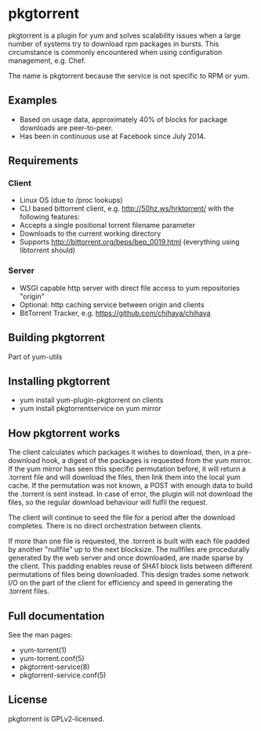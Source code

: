 # pkgtorrent
pkgtorrent is a plugin for yum and solves scalability issues when a large
number of systems try to download rpm packages in bursts. This circumstance is
commonly encountered when using configuration management, e.g. Chef.

The name is pkgtorrent because the service is not specific to RPM or yum.

## Examples

* Based on usage data, approximately 40% of blocks for package downloads are
  peer-to-peer.
* Has been in continuous use at Facebook since July 2014.

## Requirements

### Client

* Linux OS (due to /proc lookups)
* CLI based bittorrent client, e.g. http://50hz.ws/hrktorrent/ with the
  following features:
 * Accepts a single positional torrent filename parameter
 * Downloads to the current working directory
 * Supports http://bittorrent.org/beps/bep_0019.html (everything using
   libtorrent should)

### Server

* WSGI capable http server with direct file access to yum repositories "origin"
* Optional: http caching service between origin and clients
* BitTorrent Tracker, e.g. https://github.com/chihaya/chihaya

## Building pkgtorrent

Part of yum-utils

## Installing pkgtorrent

* yum install yum-plugin-pkgtorrent on clients
* yum install pkgtorrentservice on yum mirror

## How pkgtorrent works

The client calculates which packages it wishes to download, then, in a
pre-download hook, a digest of the packages is requested from the yum mirror.
If the yum mirror has seen this specific permutation before, it will
return a .torrent file and will download the files, then link them into the
local yum cache. If the permutation was not known, a POST with enough data
to build the .torrent is sent instead. In case of error, the plugin will not
download the files, so the regular download behaviour will fulfil the request.

The client will continue to seed the file for a period after the download
completes. There is no direct orchestration between clients.

If more than one file is requested, the .torrent is built with each file padded
by another "nullfile" up to the next blocksize. The nullfiles are procedurally
generated by the web server and once downloaded, are made sparse by the client.
This padding enables reuse of SHA1 block lists between different permutations
of files being downloaded. This design trades some network I/O on the part
of the client for efficiency and speed in generating the .torrent files.

## Full documentation

See the man pages:

* yum-torrent(1)
* yum-torrent.conf(5)
* pkgtorrent-service(8)
* pkgtorrent-service.conf(5)

## License
pkgtorrent is GPLv2-licensed.
